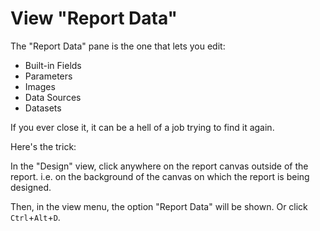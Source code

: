 ﻿# View "Report Data"

The "Report Data" pane is the one that lets you edit:

- Built-in Fields
- Parameters
- Images
- Data Sources
- Datasets

If you ever close it, it can be a hell of a job trying to find it again.

Here's the trick:

In the "Design" view, click anywhere on the report canvas outside of the report. i.e. on the background of the canvas on which the report is being designed.

Then, in the view menu, the option "Report Data" will be shown. Or click `Ctrl`+`Alt`+`D`.